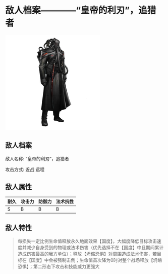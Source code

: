 # 敌人档案————“皇帝的利刃”，追猎者

![“皇帝的利刃”，追猎者](./eneIcons/“皇帝的利刃”，追猎者.png)

## 敌人档案

敌人名称: “皇帝的利刃”，追猎者

攻击方式: 近战 远程

## 敌人属性

| 耐久      | 攻击力  | 防御力 | 法术抗性 |
|---------|------|-----|------|
| S | B | B | B |

## 敌人特性
> 每损失一定比例生命值释放永久地面效果【国度】，大幅度降低目标攻击速度并减少自身受到的物理或法术伤害（优先选择不在【国度】中且期间累计造成伤害最高的我方单位）；释放【坍缩恐惧】对周围造成法术伤害，若目标在【国度】中会被强制击倒；生命值首次降为0时对整个战场释放【坍缩恐惧】；第二形态下攻击和技能威力更强大
